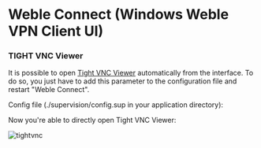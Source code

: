 # Weble Connect (Windows Weble VPN Client UI)


### TIGHT VNC Viewer

It is possible to open [Tight VNC Viewer](https://www.tightvnc.com/download.php) automatically from the interface. To do so, you just have to add this parameter to the configuration file and restart "Weble Connect".

Config file (./supervision/config.sup in your application directory):

Now you're able to directly open Tight VNC Viewer:

![tightvnc](https://user-images.githubusercontent.com/6083644/124434412-257fa800-dd74-11eb-84cd-9fcd8ec02d29.png)

